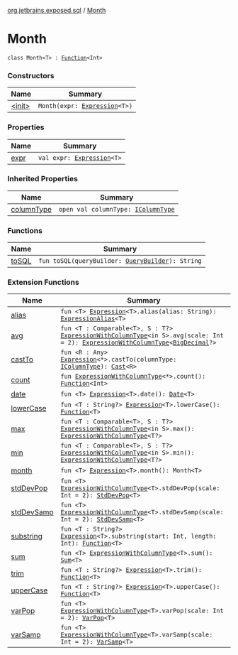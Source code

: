[org.jetbrains.exposed.sql](../index.md) / [Month](.)

# Month

`class Month<T> : `[`Function`](../-function/index.md)`<Int>`

### Constructors

| Name | Summary |
|---|---|
| [&lt;init&gt;](-init-.md) | `Month(expr: `[`Expression`](../-expression/index.md)`<T>)` |

### Properties

| Name | Summary |
|---|---|
| [expr](expr.md) | `val expr: `[`Expression`](../-expression/index.md)`<T>` |

### Inherited Properties

| Name | Summary |
|---|---|
| [columnType](../-function/column-type.md) | `open val columnType: `[`IColumnType`](../-i-column-type/index.md) |

### Functions

| Name | Summary |
|---|---|
| [toSQL](to-s-q-l.md) | `fun toSQL(queryBuilder: `[`QueryBuilder`](../-query-builder/index.md)`): String` |

### Extension Functions

| Name | Summary |
|---|---|
| [alias](../alias.md) | `fun <T> `[`Expression`](../-expression/index.md)`<T>.alias(alias: String): `[`ExpressionAlias`](../-expression-alias/index.md)`<T>` |
| [avg](../avg.md) | `fun <T : Comparable<T>, S : T?> `[`ExpressionWithColumnType`](../-expression-with-column-type/index.md)`<in S>.avg(scale: Int = 2): `[`ExpressionWithColumnType`](../-expression-with-column-type/index.md)`<`[`BigDecimal`](http://docs.oracle.com/javase/6/docs/api/java/math/BigDecimal.html)`?>` |
| [castTo](../cast-to.md) | `fun <R : Any> `[`Expression`](../-expression/index.md)`<*>.castTo(columnType: `[`IColumnType`](../-i-column-type/index.md)`): `[`Cast`](../-cast/index.md)`<R>` |
| [count](../count.md) | `fun `[`ExpressionWithColumnType`](../-expression-with-column-type/index.md)`<*>.count(): `[`Function`](../-function/index.md)`<Int>` |
| [date](../date.md) | `fun <T> `[`Expression`](../-expression/index.md)`<T>.date(): `[`Date`](../-date/index.md)`<T>` |
| [lowerCase](../lower-case.md) | `fun <T : String?> `[`Expression`](../-expression/index.md)`<T>.lowerCase(): `[`Function`](../-function/index.md)`<T>` |
| [max](../max.md) | `fun <T : Comparable<T>, S : T?> `[`ExpressionWithColumnType`](../-expression-with-column-type/index.md)`<in S>.max(): `[`ExpressionWithColumnType`](../-expression-with-column-type/index.md)`<T?>` |
| [min](../min.md) | `fun <T : Comparable<T>, S : T?> `[`ExpressionWithColumnType`](../-expression-with-column-type/index.md)`<in S>.min(): `[`ExpressionWithColumnType`](../-expression-with-column-type/index.md)`<T?>` |
| [month](../month.md) | `fun <T> `[`Expression`](../-expression/index.md)`<T>.month(): Month<T>` |
| [stdDevPop](../std-dev-pop.md) | `fun <T> `[`ExpressionWithColumnType`](../-expression-with-column-type/index.md)`<T>.stdDevPop(scale: Int = 2): `[`StdDevPop`](../-std-dev-pop/index.md)`<T>` |
| [stdDevSamp](../std-dev-samp.md) | `fun <T> `[`ExpressionWithColumnType`](../-expression-with-column-type/index.md)`<T>.stdDevSamp(scale: Int = 2): `[`StdDevSamp`](../-std-dev-samp/index.md)`<T>` |
| [substring](../substring.md) | `fun <T : String?> `[`Expression`](../-expression/index.md)`<T>.substring(start: Int, length: Int): `[`Function`](../-function/index.md)`<T>` |
| [sum](../sum.md) | `fun <T> `[`ExpressionWithColumnType`](../-expression-with-column-type/index.md)`<T>.sum(): `[`Sum`](../-sum/index.md)`<T>` |
| [trim](../trim.md) | `fun <T : String?> `[`Expression`](../-expression/index.md)`<T>.trim(): `[`Function`](../-function/index.md)`<T>` |
| [upperCase](../upper-case.md) | `fun <T : String?> `[`Expression`](../-expression/index.md)`<T>.upperCase(): `[`Function`](../-function/index.md)`<T>` |
| [varPop](../var-pop.md) | `fun <T> `[`ExpressionWithColumnType`](../-expression-with-column-type/index.md)`<T>.varPop(scale: Int = 2): `[`VarPop`](../-var-pop/index.md)`<T>` |
| [varSamp](../var-samp.md) | `fun <T> `[`ExpressionWithColumnType`](../-expression-with-column-type/index.md)`<T>.varSamp(scale: Int = 2): `[`VarSamp`](../-var-samp/index.md)`<T>` |
